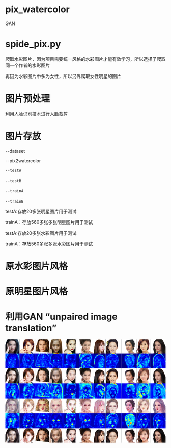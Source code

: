 # pix_watercolor
GAN

# spide_pix.py

爬取水彩图片，因为项目需要统一风格的水彩图片才能有效学习，所以选择了爬取同一个作者的水彩图片

再因为水彩图片中多为女性，所以另外爬取女性明星的图片

# 图片预处理

利用人脸识别技术进行人脸裁剪

# 图片存放

--dataset

  --pix2watercolor
  
    --testA
  
    --testB
    
    --trainA
    
    --trainB

testA:存放20多张明星图片用于测试

trainA：存放560多张多张明星图片用于测试

testA:存放20多张水彩图片用于测试

trainA：存放560多张多张水彩图片用于测试

# 原水彩图片风格


# 原明星图片风格



# 利用GAN “unpaired image translation”

![image](https://github.com/inesying/pix_watercolor/blob/main/pix2watercolor/pix2watercolor.png)
